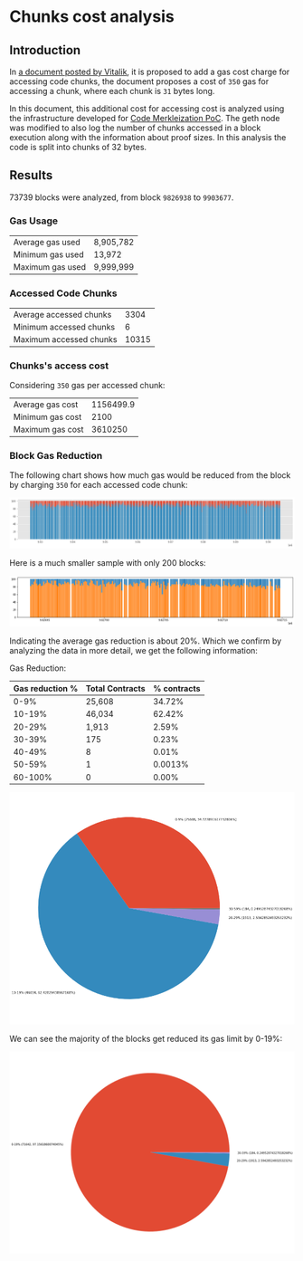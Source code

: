 # Chunks cost analysis

## Introduction

In [a document posted by
Vitalik](https://notes.ethereum.org/@vbuterin/code_chunk_gas_cost), it is
proposed to add a gas cost charge for accessing code chunks, the document
proposes a cost of `350` gas for accessing a chunk, where each chunk is `31`
bytes long.

In this document, this additional cost for accessing cost is analyzed using the
infrastructure developed for [Code Merkleization
PoC](https://blog.ethereum.org/2021/04/26/ef-supported-teams-research-and-development-update-2021-pt-1/#code-merkleization).
The geth node was modified to also log the number of chunks accessed in a block
execution along with the information about proof sizes. In this analysis the
code is split into chunks of 32 bytes. 

## Results

73739 blocks were analyzed, from block `9826938` to `9903677`.

### Gas Usage

|                |          |
|----------------|----------|
|Average gas used| 8,905,782|
|Minimum gas used|    13,972|
|Maximum gas used| 9,999,999|

### Accessed Code Chunks

|                       |          |
|-----------------------|----------|
|Average accessed chunks|      3304|
|Minimum accessed chunks|         6|
|Maximum accessed chunks|     10315|

### Chunks's access cost

Considering `350` gas per accessed chunk:

|                |          |
|----------------|----------|
|Average gas cost|1156499.9 |
|Minimum gas cost|2100      |
|Maximum gas cost|3610250   |

### Block Gas Reduction

The following chart shows how much gas would be reduced from the block by
charging `350` for each accessed code chunk:

![](./img/chart2.png)

Here is a much smaller sample with only 200 blocks:

![](./img/chart1.png)

Indicating the average gas reduction is about 20%. Which we confirm by
analyzing the data in more detail, we get the following information:

Gas Reduction:

|Gas reduction %|Total Contracts| % contracts|
|---------------|---------------|------------|
| 0-9%          | 25,608        | 34.72%     |
| 10-19%        | 46,034        | 62.42%     |
| 20-29%        |  1,913        |  2.59%     |
| 30-39%        |    175        |  0.23%     |
| 40-49%        |      8        |  0.01%     |
| 50-59%        |      1        |  0.0013%   |
| 60-100%       |      0        |  0.00%     |

![](./img/pie_chart1.png)

We can see the majority of the blocks get reduced its gas limit by 0-19%:

![](./img/pie_chart2.png)


